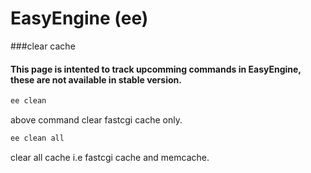 # **EasyEngine (ee)**
###clear cache
#### This page is intented to track upcomming commands in EasyEngine, these are not available in stable version. 
```bash 
ee clean 
```
above command clear fastcgi cache only.
 

```bash 
ee clean all
```
clear all cache i.e fastcgi cache and  memcache.



